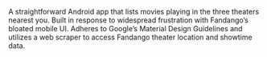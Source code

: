 A straightforward Android app that lists movies playing in the three theaters nearest you. Built in response to widespread frustration with Fandango’s bloated mobile UI. Adheres to Google’s Material Design Guidelines and utilizes a web scraper to access Fandango theater location and showtime data.
